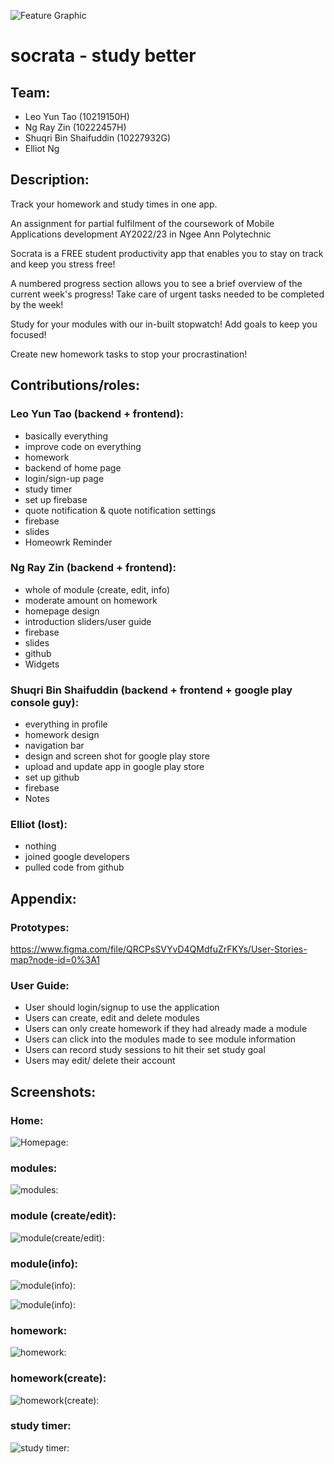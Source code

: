 ![Feature Graphic](./images/featuregraphic.png)

# socrata - study better

## Team:
- Leo Yun Tao (10219150H)
- Ng Ray Zin (10222457H)
- Shuqri Bin Shaifuddin (10227932G)
- Elliot Ng


## Description:
Track your homework and study times in one app.

An assignment for partial fulfilment of the coursework of Mobile Applications development AY2022/23 in Ngee Ann Polytechnic

Socrata is a FREE student productivity app that enables you to stay on track and keep you stress free!

A numbered progress section allows you to see a brief overview of the current week's progress! Take care of urgent tasks needed to be completed by the week!

Study for your modules with our in-built stopwatch! Add goals to keep you focused!

Create new homework tasks to stop your procrastination!


## Contributions/roles:

### Leo Yun Tao (backend + frontend): 
- basically everything 
- improve code on everything
- homework 
- backend of home page 
- login/sign-up page
- study timer
- set up firebase
- quote notification & quote notification settings
- firebase
- slides
- Homeowrk Reminder

### Ng Ray Zin (backend + frontend): 
- whole of module (create, edit, info)
- moderate amount on homework
- homepage design
- introduction sliders/user guide
- firebase
- slides
- github
- Widgets

### Shuqri Bin Shaifuddin (backend + frontend + google play console guy): 
- everything in profile
- homework design
- navigation bar
- design and screen shot for google play store
- upload and update app in google play store
- set up github
- firebase
- Notes

### Elliot (lost): 
- nothing
- joined google developers
- pulled code from github



## Appendix:

### Prototypes:
https://www.figma.com/file/QRCPsSVYvD4QMdfuZrFKYs/User-Stories-map?node-id=0%3A1

### User Guide:

- User should login/signup to use the application
- Users can create, edit and delete modules
- Users can only create homework if they had already made a module
- Users can click into the modules made to see module information
- Users can record study sessions to hit their set study goal
- Users may edit/ delete their account


## Screenshots:

### Home:
![Homepage:](./images/socrata-V1-1.png)

### modules:
![modules:](./images/socrata-V1-2.png)

### module (create/edit):
![module(create/edit):](https://user-images.githubusercontent.com/94064635/175819080-d08cbfff-4935-4b99-a5e3-2926150a3606.png)

### module(info):
![module(info):](./images/socrata-V1-4.png)

![module(info):](https://user-images.githubusercontent.com/94064635/175819127-22c78a63-2093-4107-8e7b-aa48956d4f6d.png)

### homework:
![homework:](./images/socrata-V1-5.png)

### homework(create):
![homework(create):](https://user-images.githubusercontent.com/94064635/175819147-c83a872f-e183-4ee5-ac26-e1325fdb35ab.png)

### study timer:
![study timer:](./images/socrata-V1-3.png)

